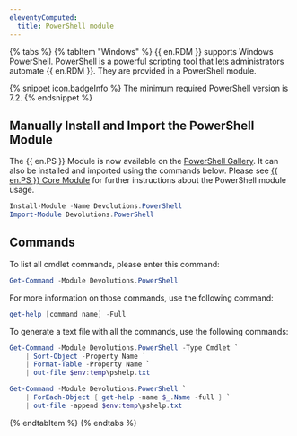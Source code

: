 ```yaml
---
eleventyComputed:
  title: PowerShell module
---
```

{% tabs %}
{% tabItem "Windows" %}
{{ en.RDM }} supports Windows PowerShell. PowerShell is a powerful scripting tool that lets administrators automate {{ en.RDM }}. They are provided in a PowerShell module.

{% snippet icon.badgeInfo %}
The minimum required PowerShell version is 7.2.
{% endsnippet %}

## Manually Install and Import the PowerShell Module
The {{ en.PS }} Module is now available on the [PowerShell Gallery](https://www.powershellgallery.com/packages/Devolutions.PowerShell/). It can also be installed and imported using the commands below. Please see [{{ en.PS }} Core Module](/kb/devolutions-powershell/remote-desktop-manager/rdm-powershell-core-module/) for further instructions about the PowerShell module usage.

```powershell
Install-Module -Name Devolutions.PowerShell
Import-Module Devolutions.PowerShell 
```

## Commands
To list all cmdlet commands, please enter this command:

```powershell
Get-Command -Module Devolutions.PowerShell
```

For more information on those commands, use the following command:

```powershell
get-help [command name] -Full
```

To generate a text file with all the commands, use the following commands:

```powershell
Get-Command -Module Devolutions.PowerShell -Type Cmdlet `
    | Sort-Object -Property Name `
    | Format-Table -Property Name `
    | out-file $env:temp\pshelp.txt

Get-Command -Module Devolutions.PowerShell `
    | ForEach-Object { get-help -name $_.Name -full } `
    | out-file -append $env:temp\pshelp.txt
```
{% endtabItem %}
{% endtabs %}